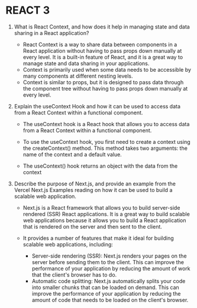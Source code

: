 # REACT 3

1. What is React Context, and how does it help in managing state and data sharing in a React application?

   - React Context is a way to share data between components in a React application without having to pass props down manually at every level. It is a built-in feature of React, and it is a great way to manage state and data sharing in your applications.
   - Context is primarily used when some data needs to be accessible by many components at different nesting levels.
   - Context is similar to props, but it is designed to pass data through the component tree without having to pass props down manually at every level.
  

2. Explain the useContext Hook and how it can be used to access data from a React Context within a functional component.

   - The useContext hook is a React hook that allows you to access data from a React Context within a functional component.

   - To use the useContext hook, you first need to create a context using the createContext() method. This method takes two arguments: the name of the context and a default value.
   - The useContext() hook returns an object with the data from the context

3. Describe the purpose of Next.js, and provide an example from the Vercel Next.js Examples reading on how it can be used to build a scalable web application.

    - Next.js is a React framework that allows you to build server-side rendered (SSR) React applications. It is a great way to build scalable web applications because it allows you to build a React application that is rendered on the server and then sent to the client.
    - It provides a number of features that make it ideal for building scalable web applications, including:

       - Server-side rendering (SSR): Next.js renders your pages on the server before sending them to the client. This can improve the performance of your application by reducing the amount of work that the client's browser has to do.
       - Automatic code splitting: Next.js automatically splits your code into smaller chunks that can be loaded on demand. This can improve the performance of your application by reducing the amount of code that needs to be loaded on the client's browser.


  